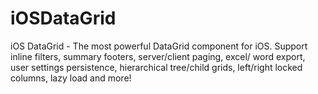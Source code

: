 # iOSDataGrid


iOS DataGrid - The most powerful DataGrid component for iOS. Support inline filters, summary footers, server/client paging, excel/ word export, user settings persistence, hierarchical tree/child grids, left/right locked columns, lazy load and more!


